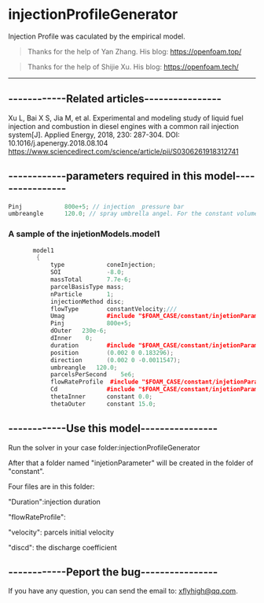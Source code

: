 # injectionProfileGenerator
Injection Profile was caculated by the empirical model.

> Thanks for the help of Yan Zhang. His blog:  https://openfoam.top/

> Thanks for the help of Shijie Xu. His blog:  https://openfoam.tech/

---
## ------------Related articles----------------
Xu L, Bai X S, Jia M, et al. Experimental and modeling study of liquid fuel injection and combustion in diesel engines with a common rail injection system[J]. Applied Energy, 2018, 230: 287-304.
DOI: 10.1016/j.apenergy.2018.08.104
https://www.sciencedirect.com/science/article/pii/S0306261918312741


## ------------parameters required  in this model----------------
```C++
Pinj	        800e+5; // injection  pressure bar
umbreangle      120.0; // spray umbrella angel. For the constant volume vessel the umbrella is 0.0;
```
### A sample of the injetionModels.model1
```C++
       model1
        {
            type            coneInjection;
            SOI             -8.0;
            massTotal       7.7e-6;
            parcelBasisType mass;
	        nParticle	    1;
            injectionMethod disc;
            flowType        constantVelocity;///
			Umag            #include "$FOAM_CASE/constant/injetionParameter/velocity";
            Pinj	        800e+5;
            dOuter   230e-6;
            dInner    0;
            duration        #include "$FOAM_CASE/constant/injetionParameter/duration";
	        position        (0.002 0 0.183296);
	        direction       (0.002 0 -0.0011547);
		    umbreangle   120.0;
            parcelsPerSecond	5e6;
            flowRateProfile  #include "$FOAM_CASE/constant/injetionParameter/flowRateProfile";
            Cd              #include "$FOAM_CASE/constant/injetionParameter/discd";
            thetaInner      constant 0.0;
            thetaOuter      constant 15.0;
```
## ------------Use this model----------------
Run the solver in your case folder:injectionProfileGenerator

After that a folder named "injetionParameter" will be created in the folder of "constant". 

Four files are in this folder:

"Duration":injection duration 

"flowRateProfile":

"velocity": parcels initial velocity 

"discd": the discharge coefficient

## ------------Peport the bug----------------
If you have any question, you can send the email to: xflyhigh@qq.com.



